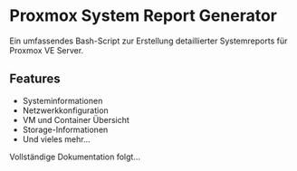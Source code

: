 # Proxmox System Report Generator

Ein umfassendes Bash-Script zur Erstellung detaillierter Systemreports für Proxmox VE Server.

## Features

- Systeminformationen
- Netzwerkkonfiguration
- VM und Container Übersicht
- Storage-Informationen
- Und vieles mehr...

Vollständige Dokumentation folgt...